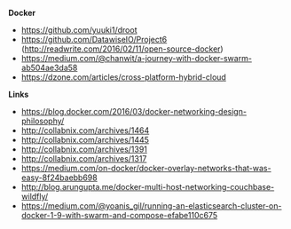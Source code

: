 **Docker**

- https://github.com/yuuki1/droot
- https://github.com/DatawiseIO/Project6 (http://readwrite.com/2016/02/11/open-source-docker)
- https://medium.com/@chanwit/a-journey-with-docker-swarm-ab504ae3da58
- https://dzone.com/articles/cross-platform-hybrid-cloud

**Links**

- https://blog.docker.com/2016/03/docker-networking-design-philosophy/
- http://collabnix.com/archives/1464
- http://collabnix.com/archives/1445
- http://collabnix.com/archives/1391
- http://collabnix.com/archives/1317
- https://medium.com/on-docker/docker-overlay-networks-that-was-easy-8f24baebb698
- http://blog.arungupta.me/docker-multi-host-networking-couchbase-wildfly/
- https://medium.com/@yoanis_gil/running-an-elasticsearch-cluster-on-docker-1-9-with-swarm-and-compose-efabe110c675
